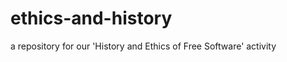 ethics-and-history
==================

a repository for our 'History and Ethics of Free Software' activity
